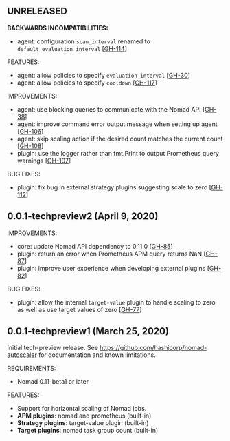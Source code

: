 ## UNRELEASED

__BACKWARDS INCOMPATIBILITIES:__
 * agent: configuration `scan_interval` renamed to `default_evaluation_interval` [[GH-114](https://github.com/hashicorp/nomad-autoscaler/pull/114)]

FEATURES:
 * agent: allow policies to specify `evaluation_interval` [[GH-30](https://github.com/hashicorp/nomad-autoscaler/pull/30)]
 * agent: allow policies to specify `cooldown` [[GH-117](https://github.com/hashicorp/nomad-autoscaler/pull/117)]

IMPROVEMENTS:
 * agent: use blocking queries to communicate with the Nomad API [[GH-38](https://github.com/hashicorp/nomad-autoscaler/issues/38)]
 * agent: improve command error output message when setting up agent [[GH-106](https://github.com/hashicorp/nomad-autoscaler/pull/106)]
 * agent: skip scaling action if the desired count matches the current count [[GH-108](https://github.com/hashicorp/nomad-autoscaler/pull/108)]
 * plugin: use the logger rather than fmt.Print to output Prometheus query warnings [[GH-107](https://github.com/hashicorp/nomad-autoscaler/pull/107)]

BUG FIXES:
 * plugin: fix bug in external strategy plugins suggesting scale to zero [[GH-112](https://github.com/hashicorp/nomad-autoscaler/pull/122)]

## 0.0.1-techpreview2 (April 9, 2020)

IMPROVEMENTS:
 * core: update Nomad API dependency to 0.11.0 [[GH-85](https://github.com/hashicorp/nomad-autoscaler/pull/85)]
 * plugin: return an error when Prometheus APM query returns NaN [[GH-87](https://github.com/hashicorp/nomad-autoscaler/pull/87)]
 * plugin: improve user experience when developing external plugins [[GH-82](https://github.com/hashicorp/nomad-autoscaler/pull/82)]

BUG FIXES:
 * plugin: allow the internal `target-value` plugin to handle scaling to zero as well as use target values of zero [[GH-77](https://github.com/hashicorp/nomad-autoscaler/pull/77)]

## 0.0.1-techpreview1 (March 25, 2020)

Initial tech-preview release.
See https://github.com/hashicorp/nomad-autoscaler for documentation and known limitations.

REQUIREMENTS:
* Nomad 0.11-beta1 or later

FEATURES:
* Support for horizontal scaling of Nomad jobs.
* **APM plugins**: nomad and prometheus (built-in)
* **Strategy plugins**: target-value plugin (built-in)
* **Target plugins**: nomad task group count (built-in)
